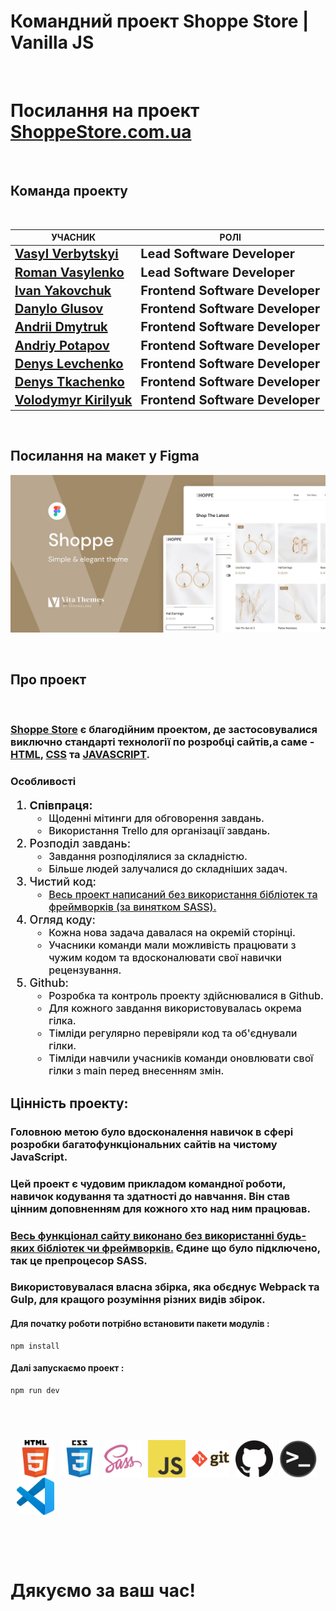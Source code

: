 # Командний проект **Shoppe Store** | Vanilla JS

&nbsp;

# Посилання на проект [**ShoppeStore.com.ua**](https://shoppestore.netlify.app 'Перейти на сайт проекту')

&nbsp;

## Команда проекту

&nbsp;

| УЧАСНИК                                                                                                            | РОЛІ                                                                |
| ------------------------------------------------------------------------------------------------------------------ | ------------------------------------------------------------------- |
| <span style="font-size:20px">[**Vasyl Verbytskyi**](https://github.com/San88Francisco 'Перейти на Git Hub')</span> | <span style="font-size:20px">**Lead Software Developer**</span>     |
| <span style="font-size:20px">[**Roman Vasylenko**](https://github.com/Akumuuu 'Перейти на Git Hub')</span>         | <span style="font-size:20px">**Lead Software Developer**</span>     |
| <span style="font-size:20px">[**Ivan Yakovchuk**](https://github.com/YakovchukIvan 'Перейти на Git Hub')</span>    | <span style="font-size:20px">**Frontend Software Developer**</span> |
| <span style="font-size:20px">[**Danylo Glusov**](https://github.com/Xlussov 'Перейти на Git Hub')</span>           | <span style="font-size:20px">**Frontend Software Developer**</span> |
| <span style="font-size:20px">[**Andrii Dmytruk**](https://github.com/admitruk237 'Перейти на Git Hub')</span>      | <span style="font-size:20px">**Frontend Software Developer**</span> |
| <span style="font-size:20px">[**Andriy Potapov**](https://github.com/AndrijPot 'Перейти на Git Hub')</span>            | <span style="font-size:20px">**Frontend Software Developer**</span> |
| <span style="font-size:20px">[**Denys Levchenko**](https://github.com/gitdenlev 'Перейти на Git Hub')</span>       | <span style="font-size:20px">**Frontend Software Developer**</span> |
| <span style="font-size:20px">[**Denys Tkachenko**](https://github.com/Tkachenko01001 'Перейти на Git Hub')</span>  | <span style="font-size:20px">**Frontend Software Developer**</span> |
| <span style="font-size:20px">[**Volodymyr Kirilyuk**](https://github.com/ZD-Donatik 'Перейти на Git Hub')</span>   | <span style="font-size:20px">**Frontend Software Developer**</span> |

&nbsp;

## Посилання на макет у Figma

[![Logo](./src/assets/img/Cover-figma.jpg)](<https://www.figma.com/file/yYKzT2pnaAR7UVJQKVhGJz/Shoppe-(Community)-(Copy)?type=design&node-id=1908-2067&mode=design&t=uM9WecxIjNGtVyRj-0> 'Перейти на проект')

&nbsp;

## Про проект

&nbsp;

### [**Shoppe Store**](https://gleeful-faloodeh-752787.netlify.app/ 'Перейти на сайт проекту') є благодійним проектом, де застосовувалися виключно стандарті технології по розробці сайтів,а саме - <u>**HTML**</u>, <u>**CSS**</u> та <u>**JAVASCRIPT**</u>.

### Особливості

<ol style='font-size:18px; font-weight: 500'>
    <li><span style="font-size:18px"><b>Співпраця:</b></span>
        <ul>
            <li style="font-size:16px">Щоденні мітинги для обговорення завдань.</li>
            <li style="font-size:16px">Використання Trello для організації завдань.</li>
        </ul>
    </li>
    <li><span style="font-size:18px">Розподіл завдань:</span>
        <ul>
            <li style="font-size:16px">Завдання розподілялися за складністю.</li>
            <li style="font-size:16px">Більше людей залучалися до складніших задач.</li>
        </ul>
    </li>
    <li><span style="font-size:18px">Чистий код:</span>
        <ul>
            <li style="font-size:16px; text-decoration: underline">Весь проект написаний без використання бібліотек та фреймворків (за винятком SASS).</li>
        </ul>
    </li>
    <li><span style="font-size:18px">Огляд коду:</span>
        <ul>
            <li style="font-size:16px">Кожна нова задача давалася на окремій сторінці.</li>
            <li style="font-size:16px">Учасники команди мали можливість працювати з чужим кодом та вдосконалювати свої навички рецензування.</li>
        </ul>
    </li>
    <li><span style="font-size:18px">Github:</span>
        <ul>
            <li style="font-size:16px">Розробка та контроль проекту здійснювалися в Github.</li>
            <li style="font-size:16px">Для кожного завдання використовувалась окрема гілка.</li>
            <li style="font-size:16px">Тімліди регулярно перевіряли код та об'єднували гілки.</li>
            <li style="font-size:16px">Тімліди навчили учасників команди оновлювати свої гілки з main перед внесенням змін.</li>
        </ul>
    </li>
</ol>

## Цінність проекту:

### Головною метою було вдосконалення навичок в сфері розробки багатофункціональних сайтів на чистому JavaScript.

### Цей проект є чудовим прикладом командної роботи, навичок кодування та здатності до навчання. Він став цінним доповненням для кожного хто над ним працював.

### <u>**Весь функціонал сайту виконано без використанні будь-яких бібліотек чи фреймворків.**</u> Єдине що було підключено, так це препроцесор SASS.

### Використовувалася власна збірка, яка обєднує Webpack та Gulp, для кращого розуміння різних видів збірок.

#### Для початку роботи потрібно встановити пакети модулів :

```
npm install
```

#### Далі запускаємо проект :

```
npm run dev
```

## &nbsp;

<img title='HTML5' align="left" alt="HTML5" width="60px" src="https://raw.githubusercontent.com/github/explore/80688e429a7d4ef2fca1e82350fe8e3517d3494d/topics/html/html.png"  style="margin-left: 10px;" />

<img title='CSS3' align="left" alt="CSS3" width="60px" src="https://raw.githubusercontent.com/github/explore/80688e429a7d4ef2fca1e82350fe8e3517d3494d/topics/css/css.png" style="margin-left: 10px;"/>

<img title='Sass' align="left" alt="Sass" width="60px" src="https://raw.githubusercontent.com/github/explore/80688e429a7d4ef2fca1e82350fe8e3517d3494d/topics/sass/sass.png" style="margin-left: 10px;"/>
<img title='img' align="left" alt="JavaScript" width="60px" src="https://raw.githubusercontent.com/github/explore/80688e429a7d4ef2fca1e82350fe8e3517d3494d/topics/javascript/javascript.png" style="margin-left: 10px;"/>

<img title='img' align="left" alt="Git" width="60px" src="https://raw.githubusercontent.com/github/explore/80688e429a7d4ef2fca1e82350fe8e3517d3494d/topics/git/git.png" style="margin-left: 10px;"/>

<img title='img' align="left" alt="GitHub" width="60px" src="https://raw.githubusercontent.com/github/explore/78df643247d429f6cc873026c0622819ad797942/topics/github/github.png" style="margin-left: 10px;"/>

<img title='img' align="left" alt="Terminal" width="60px" src="https://raw.githubusercontent.com/github/explore/80688e429a7d4ef2fca1e82350fe8e3517d3494d/topics/terminal/terminal.png" style="margin-left: 10px;"/>

<img title='img' alt="Visual Studio Code" width="60px" src="https://raw.githubusercontent.com/github/explore/80688e429a7d4ef2fca1e82350fe8e3517d3494d/topics/visual-studio-code/visual-studio-code.png" style="margin-left: 10px;"/>

&nbsp;

&nbsp;

# Дякуємо за ваш час!
